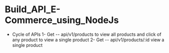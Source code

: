 # Build_API_E-Commerce_using_NodeJs
* Cycle of APIs
1- Get -- api/v1/products  to view all products and click of any product to view a single product
2- Get -- api/v1/products/:id view a single product